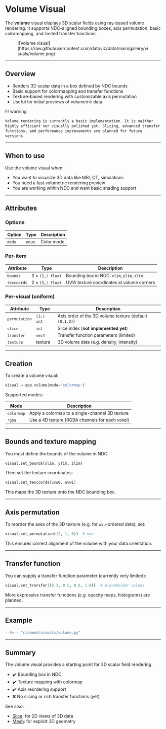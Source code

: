 # Volume Visual

The **volume** visual displays 3D scalar fields using ray-based volume rendering. It supports NDC-aligned bounding boxes, axis permutation, basic colormapping, and limited transfer functions.

<figure markdown="span">
![Volume visual](https://raw.githubusercontent.com/datoviz/data/main/gallery/visuals/volume.png)
</figure>

---

## Overview

- Renders 3D scalar data in a box defined by NDC bounds
- Basic support for colormapping and transfer functions
- Texture-based rendering with customizable axis permutation
- Useful for initial previews of volumetric data

!!! warning

    Volume rendering is currently a basic implementation. It is neither highly efficient nor visually polished yet. Slicing, advanced transfer functions, and performance improvements are planned for future versions.

---

## When to use

Use the volume visual when:

- You want to visualize 3D data like MRI, CT, simulations
- You need a fast volumetric rendering preview
- You are working within NDC and want basic shading support

---

## Attributes

### Options

| Option        | Type     | Description                                        |
|---------------|----------|----------------------------------------------------|
| `mode`    | `enum`   | Color mode             |

### Per-item

| Attribute     | Type             | Description                                           |
|---------------|------------------|-------------------------------------------------------|
| `bounds`      | 3 × `(2,) float` | Bounding box in NDC: `xlim`, `ylim`, `zlim`          |
| `texcoords`   | 2 × `(3,) float` | UVW texture coordinates at volume corners            |

### Per-visual (uniform)

| Attribute     | Type             | Description                                           |
|---------------|------------------|-------------------------------------------------------|
| `permutation` | `(3,) int`       | Axis order of the 3D volume texture (default `(0,1,2)`) |
| `slice`       | `int`            | Slice index (**not implemented yet**)                |
| `transfer`    | `vec4`           | Transfer function parameters (limited)               |
| `texture`     | texture          | 3D volume data (e.g. density, intensity)             |

---

## Creation

To create a volume visual:

```python
visual = app.volume(mode='colormap')
```

Supported modes:

| Mode       | Description                                     |
| ---------- | ----------------------------------------------- |
| `colormap` | Apply a colormap to a single-channel 3D texture |
| `rgba`     | Use a 4D texture (RGBA channels for each voxel) |

---

## Bounds and texture mapping

You must define the bounds of the volume in NDC:

```python
visual.set_bounds(xlim, ylim, zlim)
```

Then set the texture coordinates:

```python
visual.set_texcoords(uvw0, uvw1)
```

This maps the 3D texture onto the NDC bounding box.

---

## Axis permutation

To reorder the axes of the 3D texture (e.g. for `wvu`-ordered data), set:

```python
visual.set_permutation((2, 1, 0))  # wvu
```

This ensures correct alignment of the volume with your data orientation.

---

## Transfer function

You can supply a transfer function parameter (currently very limited):

```python
visual.set_transfer((0.3, 0.5, 0.8, 1.0))  # placeholder values
```

More expressive transfer functions (e.g. opacity maps, histograms) are planned.

---

## Example

```python
--8<-- "cleaned/visuals/volume.py"
```

---

## Summary

The volume visual provides a starting point for 3D scalar field rendering.

* ✔️ Bounding box in NDC
* ✔️ Texture mapping with colormap
* ✔️ Axis reordering support
* ❌ No slicing or rich transfer functions (yet)

See also:

* [Slice](slice.md): for 2D views of 3D data
* [Mesh](mesh.md): for explicit 3D geometry
